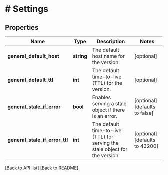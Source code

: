 # # Settings

## Properties

Name | Type | Description | Notes
------------ | ------------- | ------------- | -------------
**general_default_host** | **string** | The default host name for the version. | [optional] 
**general_default_ttl** | **int** | The default time-to-live (TTL) for the version. | [optional] 
**general_stale_if_error** | **bool** | Enables serving a stale object if there is an error. | [optional]  [defaults to false]
**general_stale_if_error_ttl** | **int** | The default time-to-live (TTL) for serving the stale object for the version. | [optional]  [defaults to 43200]


[[Back to API list]](../../README.md#endpoints) [[Back to README]](../../README.md)
